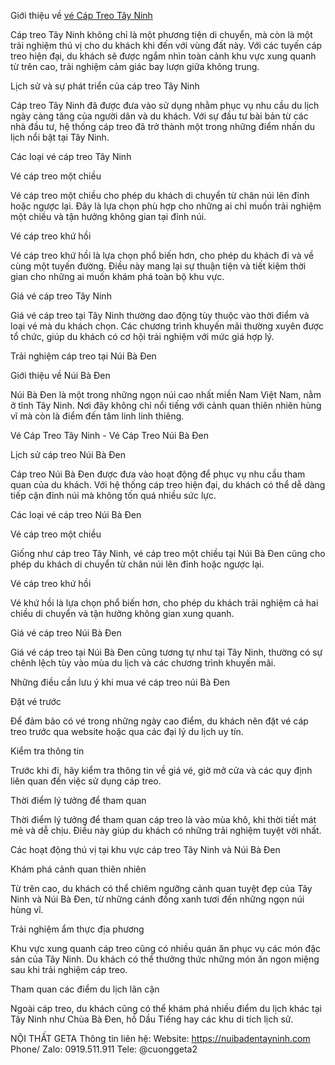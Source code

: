 Giới thiệu về [vé Cáp Treo Tây Ninh](https://nuibadentayninh.com/2024/11/14/ve-cap-treo-tay-ninh-trai-nghiem-kham-pha-doc-dao/)

Cáp treo Tây Ninh không chỉ là một phương tiện di chuyển, mà còn là một trải nghiệm thú vị cho du khách khi đến với vùng đất này. Với các tuyến cáp treo hiện đại, du khách sẽ được ngắm nhìn toàn cảnh khu vực xung quanh từ trên cao, trải nghiệm cảm giác bay lượn giữa không trung.

Lịch sử và sự phát triển của cáp treo Tây Ninh

Cáp treo Tây Ninh đã được đưa vào sử dụng nhằm phục vụ nhu cầu du lịch ngày càng tăng của người dân và du khách. Với sự đầu tư bài bản từ các nhà đầu tư, hệ thống cáp treo đã trở thành một trong những điểm nhấn du lịch nổi bật tại Tây Ninh.

Các loại vé cáp treo Tây Ninh

Vé cáp treo một chiều

Vé cáp treo một chiều cho phép du khách di chuyển từ chân núi lên đỉnh hoặc ngược lại. Đây là lựa chọn phù hợp cho những ai chỉ muốn trải nghiệm một chiều và tận hưởng không gian tại đỉnh núi.

Vé cáp treo khứ hồi

Vé cáp treo khứ hồi là lựa chọn phổ biến hơn, cho phép du khách đi và về cùng một tuyến đường. Điều này mang lại sự thuận tiện và tiết kiệm thời gian cho những ai muốn khám phá toàn bộ khu vực.

Giá vé cáp treo Tây Ninh

Giá vé cáp treo tại Tây Ninh thường dao động tùy thuộc vào thời điểm và loại vé mà du khách chọn. Các chương trình khuyến mãi thường xuyên được tổ chức, giúp du khách có cơ hội trải nghiệm với mức giá hợp lý.

Trải nghiệm cáp treo tại Núi Bà Đen

Giới thiệu về Núi Bà Đen

Núi Bà Đen là một trong những ngọn núi cao nhất miền Nam Việt Nam, nằm ở tỉnh Tây Ninh. Nơi đây không chỉ nổi tiếng với cảnh quan thiên nhiên hùng vĩ mà còn là điểm đến tâm linh linh thiêng.

Vé Cáp Treo Tây Ninh - Vé Cáp Treo Núi Bà Đen

Lịch sử cáp treo Núi Bà Đen

Cáp treo Núi Bà Đen được đưa vào hoạt động để phục vụ nhu cầu tham quan của du khách. Với hệ thống cáp treo hiện đại, du khách có thể dễ dàng tiếp cận đỉnh núi mà không tốn quá nhiều sức lực.

Các loại vé cáp treo Núi Bà Đen

Vé cáp treo một chiều

Giống như cáp treo Tây Ninh, vé cáp treo một chiều tại Núi Bà Đen cũng cho phép du khách di chuyển từ chân núi lên đỉnh hoặc ngược lại.

Vé cáp treo khứ hồi

Vé khứ hồi là lựa chọn phổ biến hơn, cho phép du khách trải nghiệm cả hai chiều di chuyển và tận hưởng không gian xung quanh.

Giá vé cáp treo Núi Bà Đen

Giá vé cáp treo tại Núi Bà Đen cũng tương tự như tại Tây Ninh, thường có sự chênh lệch tùy vào mùa du lịch và các chương trình khuyến mãi.

Những điều cần lưu ý khi mua vé cáp treo núi Bà Đen

Đặt vé trước

Để đảm bảo có vé trong những ngày cao điểm, du khách nên đặt vé cáp treo trước qua website hoặc qua các đại lý du lịch uy tín.

Kiểm tra thông tin

Trước khi đi, hãy kiểm tra thông tin về giá vé, giờ mở cửa và các quy định liên quan đến việc sử dụng cáp treo.

Thời điểm lý tưởng để tham quan

Thời điểm lý tưởng để tham quan cáp treo là vào mùa khô, khi thời tiết mát mẻ và dễ chịu. Điều này giúp du khách có những trải nghiệm tuyệt vời nhất.

Các hoạt động thú vị tại khu vực cáp treo Tây Ninh và Núi Bà Đen

Khám phá cảnh quan thiên nhiên

Từ trên cao, du khách có thể chiêm ngưỡng cảnh quan tuyệt đẹp của Tây Ninh và Núi Bà Đen, từ những cánh đồng xanh tươi đến những ngọn núi hùng vĩ.

Trải nghiệm ẩm thực địa phương

Khu vực xung quanh cáp treo cũng có nhiều quán ăn phục vụ các món đặc sản của Tây Ninh. Du khách có thể thưởng thức những món ăn ngon miệng sau khi trải nghiệm cáp treo.

Tham quan các điểm du lịch lân cận

Ngoài cáp treo, du khách cũng có thể khám phá nhiều điểm du lịch khác tại Tây Ninh như Chùa Bà Đen, hồ Dầu Tiếng hay các khu di tích lịch sử.

NỘI THẤT GETA
Thông tin liên hệ:
Website: https://nuibadentayninh.com
Phone/ Zalo: 0919.511.911
Tele: @cuonggeta2
